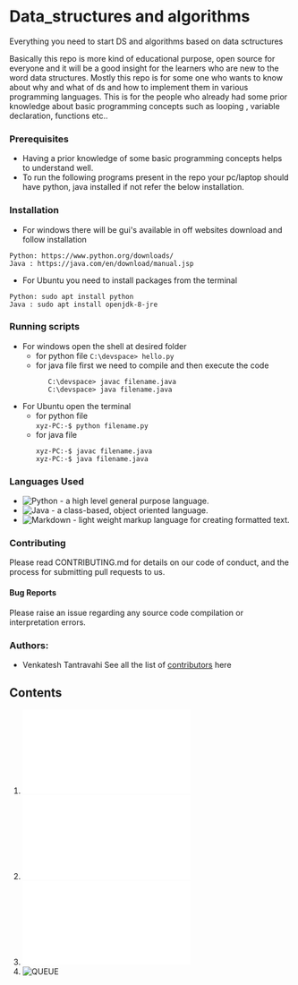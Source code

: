 # Data_structures and algorithms 
Everything you need to start DS and algorithms based on data sctructures

Basically this repo is more kind of educational purpose, open source for everyone and it will be a good insight for the learners who are new to the word data structures. Mostly this repo is for some one who wants to know about why and what of ds and how to implement them  in various programming languages. This is for 
the people who already had some prior knowledge about basic programming concepts such as looping , variable declaration, functions etc.. 

### Prerequisites
- Having a prior knowledge of some basic programming concepts helps to understand well.
- To run the following programs present in the repo your pc/laptop should have python, java installed if not refer the below installation.

### Installation
- For windows there will be gui's available in off websites download and follow installation 

```
Python: https://www.python.org/downloads/
Java : https://java.com/en/download/manual.jsp
```
- For Ubuntu you need to install packages from the terminal

```
Python: sudo apt install python
Java : sudo apt install openjdk-8-jre
```

### Running scripts
- For windows open the shell at desired folder 
   - for python file 
      ```C:\devspace> hello.py```
   - for java file first we need to compile and then execute the code 
      ```
         C:\devspace> javac filename.java
         C:\devspace> java filename.java
      ```
- For Ubuntu open the terminal 
  - for python file \
    ```xyz-PC:-$ python filename.py```
  - for java file 
      ```
      xyz-PC:-$ javac filename.java
      xyz-PC:-$ java filename.java
      ```
### Languages Used
- ![Python]('https://docs.python.org/3/') - a high level general purpose language.
- ![Java]('https://www.java.com/en/') - a class-based, object oriented language. 
- ![Markdown]('https://www.markdownguide.org/') - light weight markup language for creating formatted text.

### Contributing
Please read CONTRIBUTING.md for details on our code of conduct, and the process for submitting pull requests to us.

#### Bug Reports
Please raise an issue regarding any source code compilation or interpretation errors.

### Authors:
 - Venkatesh Tantravahi 
See all the list of [contributors]() here 


## Contents
  1. ![Intro to DS and time_complexity](DataStructure_and_ComputationalComplexity_Intro.md)
  2. ![Arrays](Static_and_Dynamic_Arrays/Arrays.md)
  3. ![Linked List](Linked_Lists/LinkedList.md)
  4. ![QUEUE](QUEUE)
